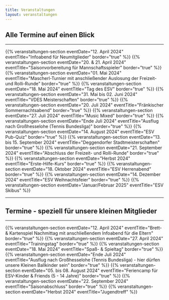 ```yaml
---
title: Veranstaltungen
layout: veranstaltungen
---
```


## Alle Termine auf einen Blick

<hr />

{{% veranstaltungen-section eventDate="12. April 2024" eventTitle="Infoabend für Neumitglieder" border="true" %}}
{{% veranstaltungen-section eventDate="20. & 21. April 2024" eventTitle="Saisonvorbereitung für Mannschaftsspieler" border="true" %}}
{{% veranstaltungen-section eventDate="01. Mai 2024" eventTitle="Mascherl-Turnier mit anschließender Auslosung der Freizeit- und Rolli-Runde" border="true" %}}
{{% veranstaltungen-section eventDate="18. Mai 2024" eventTitle="Tag des ESV" border="true" %}}
{{% veranstaltungen-section eventDate="31. Mai bis 02. Juni 2024" eventTitle="VDES Meisterschaften" border="true" %}}
{{% veranstaltungen-section eventDate="20. Juli 2024" eventTitle="Fränkischer Sommernachtsabend" border="true" %}}
{{% veranstaltungen-section eventDate="27. Juli 2024" eventTitle="Music Mixed" border="true" %}}
{{% veranstaltungen-section eventDate="Ende Juli 2024" eventTitle="Ausflug nach Großhesselohe (Tennis Bundesliga)" border="true" %}}
{{% veranstaltungen-section eventDate="14. August 2024" eventTitle="ESV Pub-Quiz" border="true" %}}
{{% veranstaltungen-section eventDate="13. bis 15. September 2024" eventTitle="Deggendorfer Stadtmeisterschaften" border="true" %}}
{{% veranstaltungen-section eventDate="21. September 2024" eventTitle="Abschluss der Freizeit- und Rolli-Runde" border="true" %}}
{{% veranstaltungen-section eventDate="Herbst 2024" eventTitle="Erste-Hilfe-Kurs" border="true" %}}
{{% veranstaltungen-section eventDate="18. Oktober 2024" eventTitle="ESV Herrenabend" border="true" %}}
{{% veranstaltungen-section eventDate="14. Dezember 2024" eventTitle="ESV Weihnachtsfeier" border="true" %}}
{{% veranstaltungen-section eventDate="Januar/Februar 2025" eventTitle="ESV Skibus" %}}

<hr />

## Termine - speziell für unsere kleinen Mitglieder

<hr />

{{% veranstaltungen-section eventDate="12. April 2024" eventTitle="Brett- & Kartenspiel Nachmittag mit anschließendem Infoabend für die Eltern" border="true" %}}
{{% veranstaltungen-section eventDate="27. April 2024" eventTitle="Trainingstag" border="true" %}}
{{% veranstaltungen-section eventDate="18. Mai 2024" eventTitle="Spaß- & Spieltag" border="true" %}}
{{% veranstaltungen-section eventDate="Ende Juli 2024" eventTitle="Ausflug nach Großhesselohe (Tennis Bundesliga) - hier dürfen unsere Kleinen Ballkinder sein" border="true" %}}
{{% veranstaltungen-section eventDate="05. bis 08. August 2024" eventTitle="Feriencamp für ESV-Kinder & Friends (5 - 14 Jahre)" border="true" %}}
{{% veranstaltungen-section eventDate="22. September 2024" eventTitle="Saisonabschluss" border="true" %}}
{{% veranstaltungen-section eventDate="Herbst 2024" eventTitle="Jugendtreff" %}}
